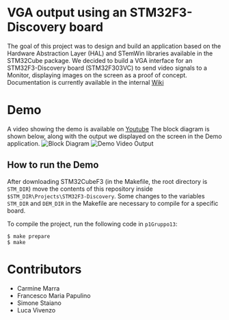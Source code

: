 # VGA output using an STM32F3-Discovery board
The goal of this project was to design and build an application based on the Hardware Abstraction Layer (HAL) and STemWin libraries available in the STM32Cube package. We decided to build a VGA interface for an STM32F3-Discovery board (STM32F303VC) to send video signals to a Monitor, displaying images on the screen as a proof of concept.
Documentation is currently available in the internal [Wiki](http://www.naplespu.com/es/index.php?title=Sviluppo_di_un%27applicazione_basata_su_middleware_STM32Cube:_graphics,_display_(VGA/HDMI))

# Demo
A video showing the demo is available on [Youtube](https://www.youtube.com/watch?v=aGSfR4g1vQc)
The block diagram is shown below, along with the output we displayed on the screen in the Demo application.
![Block Diagram](https://i.imgur.com/hPxTZJF.jpeg)
![Demo Video Output](https://i.imgur.com/semI2Es.png)

## How to run the Demo
After downloading STM32CubeF3 (in the Makefile, the root directory is `STM_DIR`) move the contents of this repository inside `$STM_DIR\Projects\STM32F3-Discovery`. Some changes to the variables `STM_DIR` and `DEM_DIR` in the Makefile are necessary to compile for a specific board.

To compile the project, run the following code in `p1Gruppo13`:
```
$ make prepare
$ make
```
# Contributors
- Carmine Marra 
- Francesco Maria Papulino
- Simone Staiano 
- Luca Vivenzo
